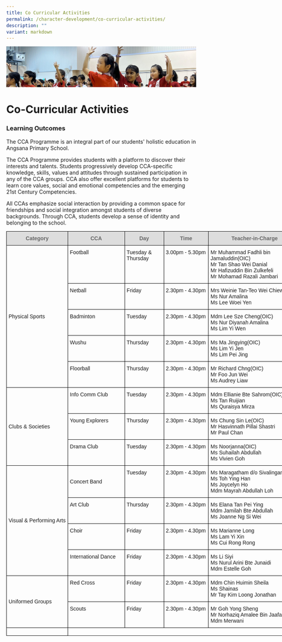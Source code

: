 ```yaml
---
title: Co Curricular Activities
permalink: /character-development/co-curricular-activities/
description: ""
variant: markdown
---
```

![](/images/School%20Development%20Programmes.jpg)


Co-Curricular Activities
========================

### Learning Outcomes

The CCA Programme is an integral part of our students' holistic education in Angsana Primary School.

  

The CCA Programme provides students with a platform to discover their interests and talents. Students progressively develop CCA-specific knowledge, skills, values and attitudes through sustained participation in any of the CCA groups. CCA also offer excellent platforms for students to learn core values, social and emotional competencies and the emerging 21st&nbsp;Century Competencies.

  

All CCAs emphasize social interaction by providing a common space for friendships and social integration amongst students of diverse backgrounds. Through CCA, students develop a sense of identity and belonging to the school.


<style type="text/css">
.tg  {border-collapse:collapse;border-spacing:0;}
.tg td{border-color:black;border-style:solid;border-width:1px;font-family:Arial, sans-serif;font-size:14px;
  overflow:hidden;padding:10px 5px;word-break:normal;}
.tg th{border-color:black;border-style:solid;border-width:1px;font-family:Arial, sans-serif;font-size:14px;
  font-weight:normal;overflow:hidden;padding:10px 5px;word-break:normal;}
.tg .tg-cly1{text-align:left;vertical-align:middle}
.tg .tg-feqv{background-color:#DDD;color:#666;font-weight:bold;text-align:center;vertical-align:middle}
.tg .tg-0lax{text-align:left;vertical-align:top}
</style>
<table class="tg" style="undefined;table-layout: fixed; width: 782px">
<colgroup>
<col style="width: 163px">
<col style="width: 151px">
<col style="width: 104px">
<col style="width: 119px">
<col style="width: 245px">
</colgroup>
<thead>
  <tr>
    <th class="tg-feqv"><span style="color:#666;background-color:#DDD">Category</span></th>
    <th class="tg-feqv"><span style="color:#666;background-color:#DDD">CCA</span></th>
    <th class="tg-feqv"><span style="color:#666;background-color:#DDD">Day</span></th>
    <th class="tg-feqv"><span style="color:#666;background-color:#DDD">Time</span></th>
    <th class="tg-feqv"><span style="color:#666;background-color:#DDD">Teacher-in-Charge</span></th>
  </tr>
</thead>
<tbody>
  <tr>
    <td class="tg-cly1" rowspan="5">Physical Sports</td>
    <td class="tg-0lax">Football</td>
    <td class="tg-0lax">Tuesday &amp; Thursday</td>
    <td class="tg-0lax">3.00pm - 5.30pm</td>
    <td class="tg-0lax">Mr Muhammad Fadhli bin Jamaluddin(OIC)<br>Mr Tan Shao Wei Danial<br>Mr Hafizuddin Bin Zulkefeli<br>Mr Mohamad Razali Jambari</td>
  </tr>
  <tr>
    <td class="tg-0lax">Netball</td>
    <td class="tg-0lax">Friday</td>
    <td class="tg-0lax">2.30pm - 4.30pm</td>
    <td class="tg-0lax">Mrs Weinie Tan-Teo Wei Chiew(OIC)<br>Ms Nur Amalina<br>Ms Lee Woei Yen</td>
  </tr>
  <tr>
    <td class="tg-0lax">Badminton</td>
    <td class="tg-0lax">Tuesday</td>
    <td class="tg-0lax">2.30pm - 4.30pm</td>
    <td class="tg-0lax">Mdm Lee Sze Cheng(OIC)<br>Ms Nur Diyanah Amalina<br>Ms Lim Yi Wen
  </td></tr>
  <tr>
    <td class="tg-0lax">Wushu</td>
    <td class="tg-0lax"> Thursday</td>
    <td class="tg-0lax">2.30pm - 4.30pm</td>
    <td class="tg-0lax">Ms Ma Jingying(OIC)<br>Ms Lim Yi Jen<br>Ms Lim Pei Jing</td>
  </tr>
	<tr>
    <td class="tg-0lax">Floorball</td>
    <td class="tg-0lax"> Thursday</td>
    <td class="tg-0lax">2.30pm - 4.30pm</td>
    <td class="tg-0lax">Mr Richard Chng(OIC)<br>Mr Foo Jun Wei<br>Ms Audrey Liaw</td>
  </tr>
  <tr>
    <td class="tg-cly1" rowspan="3">Clubs &amp; Societies</td>
    <td class="tg-0lax">Info Comm Club</td>
    <td class="tg-0lax">Tuesday</td>
    <td class="tg-0lax">2.30pm - 4.30pm</td>
    <td class="tg-0lax">Mdm Ellianie Bte Sahrom(OIC)<br>Ms Tan Ruijian<br>Ms Quraisya Mirza</td>
  </tr>
  <tr>
    <td class="tg-0lax">Young Explorers</td>
    <td class="tg-0lax">Thursday</td>
    <td class="tg-0lax">2.30pm - 4.30pm</td>
    <td class="tg-0lax">Ms Chung Sin Le(OIC)<br>Mr Hasvinnath Pillai Shastri<br>Mr Paul Chan</td>
  </tr>
	<tr>
    <td class="tg-0lax">Drama Club</td>
    <td class="tg-0lax">Tuesday</td>
    <td class="tg-0lax">2.30pm - 4.30pm</td>
    <td class="tg-0lax">Ms Noorjanna(OIC)<br>Ms Suhailah Abdullah<br>Ms Vivien Goh</td>
  </tr>
  <tr>
    <td class="tg-cly1" rowspan="5">Visual &amp; Performing Arts</td>
    <td class="tg-cly1" rowspan="2">Concert Band</td>
    <td class="tg-0lax">Tuesday</td>
    <td class="tg-0lax">2.30pm - 4.30pm</td>
    <td class="tg-0lax" rowspan="2">Ms Maragatham d/o Sivalingam(OIC)<br>Ms Toh Ying Han<br>Ms Joycelyn Ho<br>Mdm Mayrah Abdullah Loh</td>
  </tr>
  <tr>
  </tr>
  <tr>
    <td class="tg-0lax">Art Club</td>
    <td class="tg-0lax">Thursday</td>
    <td class="tg-0lax">2.30pm - 4.30pm</td>
    <td class="tg-0lax">Ms Elana Tan Pei Ying<br>Mdm Jamilah Bte Abdullah<br>Ms Joanne Ng Si Wei<br></td>
  </tr>
  <tr>
    <td class="tg-0lax">Choir</td>
    <td class="tg-0lax">Friday</td>
    <td class="tg-0lax">2.30pm - 4.30pm</td>
    <td class="tg-0lax">Ms Marianne Long<br>Ms Lam Yi Xin<br>Ms Cui Rong Rong<br></td>
  </tr>
  <tr>
    <td class="tg-0lax">International Dance</td>
    <td class="tg-0lax">Friday</td>
    <td class="tg-0lax">2.30pm - 4.30pm</td>
    <td class="tg-0lax">Ms Li Siyi<br>Ms Nurul Arini Bte Junaidi<br>Mdm Estelle Goh<br></td>
  </tr>
  <tr>
    <td class="tg-cly1" rowspan="2">Uniformed Groups</td>
    <td class="tg-0lax">Red Cross</td>
    <td class="tg-0lax">Friday</td>
    <td class="tg-0lax">2.30pm - 4.30pm</td>
    <td class="tg-0lax">Mdm Chin Huimin Sheila<br>Ms Shainas<br>Mr Tay Kim Loong Jonathan <br></td>
  </tr>
  <tr>
    <td class="tg-0lax">Scouts</td>
    <td class="tg-0lax">Friday</td>
    <td class="tg-0lax">2.30pm - 4.30pm</td>
    <td class="tg-0lax">Mr Goh Yong Sheng<br>Mr Norhaziq Amalee Bin Jaafar<br>Mdm Merwani</td>
	</tr>
	<tr>
    <td class="tg-0lax"></td>
	</tr>
</tbody>
</table>